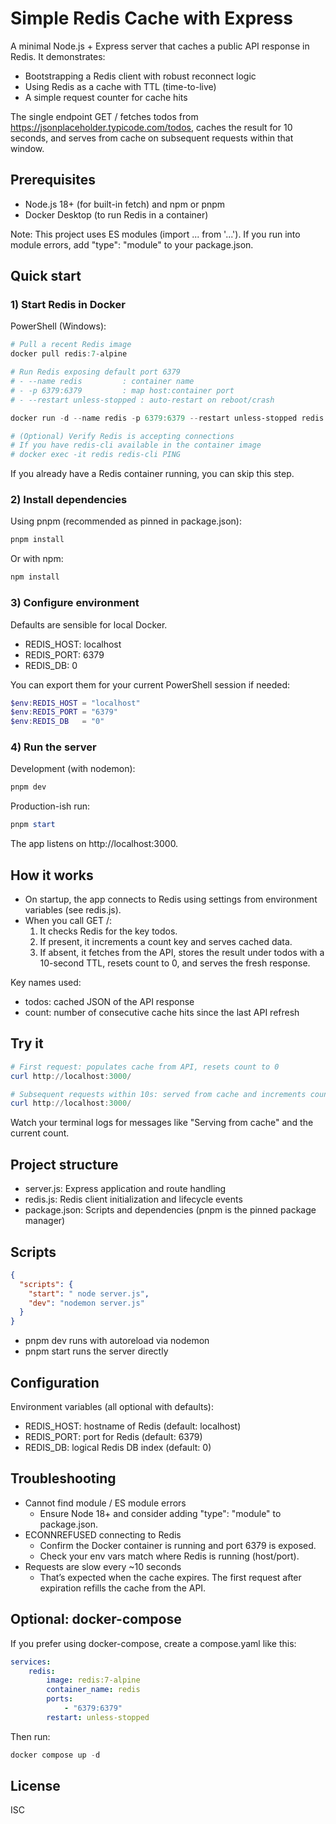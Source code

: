 # Simple Redis Cache with Express

A minimal Node.js + Express server that caches a public API response in Redis. It demonstrates:

- Bootstrapping a Redis client with robust reconnect logic
- Using Redis as a cache with TTL (time-to-live)
- A simple request counter for cache hits

The single endpoint GET / fetches todos from https://jsonplaceholder.typicode.com/todos, caches the result for 10 seconds, and serves from cache on subsequent requests within that window.

## Prerequisites

- Node.js 18+ (for built-in fetch) and npm or pnpm
- Docker Desktop (to run Redis in a container)

Note: This project uses ES modules (import ... from '...'). If you run into module errors, add "type": "module" to your package.json.

## Quick start

### 1) Start Redis in Docker

PowerShell (Windows):

```powershell
# Pull a recent Redis image
docker pull redis:7-alpine

# Run Redis exposing default port 6379
# - --name redis         : container name
# - -p 6379:6379         : map host:container port
# - --restart unless-stopped : auto-restart on reboot/crash

docker run -d --name redis -p 6379:6379 --restart unless-stopped redis:7-alpine

# (Optional) Verify Redis is accepting connections
# If you have redis-cli available in the container image
# docker exec -it redis redis-cli PING
```

If you already have a Redis container running, you can skip this step.

### 2) Install dependencies

Using pnpm (recommended as pinned in package.json):

```powershell
pnpm install
```

Or with npm:

```powershell
npm install
```

### 3) Configure environment

Defaults are sensible for local Docker.

- REDIS_HOST: localhost
- REDIS_PORT: 6379
- REDIS_DB: 0

You can export them for your current PowerShell session if needed:

```powershell
$env:REDIS_HOST = "localhost"
$env:REDIS_PORT = "6379"
$env:REDIS_DB   = "0"
```

### 4) Run the server

Development (with nodemon):

```powershell
pnpm dev
```

Production-ish run:

```powershell
pnpm start
```

The app listens on http://localhost:3000.

## How it works

- On startup, the app connects to Redis using settings from environment variables (see redis.js).
- When you call GET /:
  1.  It checks Redis for the key todos.
  2.  If present, it increments a count key and serves cached data.
  3.  If absent, it fetches from the API, stores the result under todos with a 10-second TTL, resets count to 0, and serves the fresh response.

Key names used:

- todos: cached JSON of the API response
- count: number of consecutive cache hits since the last API refresh

## Try it

```powershell
# First request: populates cache from API, resets count to 0
curl http://localhost:3000/

# Subsequent requests within 10s: served from cache and increments count
curl http://localhost:3000/
```

Watch your terminal logs for messages like "Serving from cache" and the current count.

## Project structure

- server.js: Express application and route handling
- redis.js: Redis client initialization and lifecycle events
- package.json: Scripts and dependencies (pnpm is the pinned package manager)

## Scripts

```json
{
  "scripts": {
    "start": " node server.js",
    "dev": "nodemon server.js"
  }
}
```

- pnpm dev runs with autoreload via nodemon
- pnpm start runs the server directly

## Configuration

Environment variables (all optional with defaults):

- REDIS_HOST: hostname of Redis (default: localhost)
- REDIS_PORT: port for Redis (default: 6379)
- REDIS_DB: logical Redis DB index (default: 0)

## Troubleshooting

- Cannot find module / ES module errors
  - Ensure Node 18+ and consider adding "type": "module" to package.json.
- ECONNREFUSED connecting to Redis
  - Confirm the Docker container is running and port 6379 is exposed.
  - Check your env vars match where Redis is running (host/port).
- Requests are slow every ~10 seconds
  - That’s expected when the cache expires. The first request after expiration refills the cache from the API.

## Optional: docker-compose

If you prefer using docker-compose, create a compose.yaml like this:

```yaml
services:
	redis:
		image: redis:7-alpine
		container_name: redis
		ports:
			- "6379:6379"
		restart: unless-stopped
```

Then run:

```powershell
docker compose up -d
```

## License

ISC
